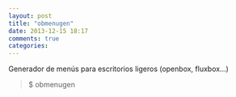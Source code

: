 ```yaml
---
layout: post
title: "obmenugen"
date: 2013-12-15 18:17
comments: true
categories: 
---
```

Generador de menús para escritorios ligeros (openbox, fluxbox...)

>$ obmenugen

